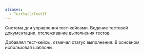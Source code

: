 ```yaml
---
aliases:
  - TestRail/TestIT
---
```

Система для управления тест-кейсами. Ведение тестовой документации, отслеживание выполнения тестов.  

Добавлял тест-кейсы, отмечал статус выполнения. В основном использовал шаблоны.